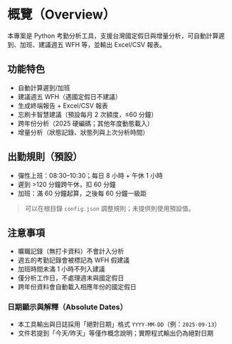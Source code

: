 # 概覽（Overview）

本專案是 Python 考勤分析工具，支援台灣國定假日與增量分析，可自動計算遲到、加班、建議週五 WFH 等，並輸出 Excel/CSV 報表。

## 功能特色
- 自動計算遲到/加班
- 建議週五 WFH（遇國定假日不建議）
- 生成終端報告 + Excel/CSV 報表
- 忘刷卡智慧建議（預設每月 2 次額度，≤60 分鐘）
- 跨年份分析（2025 硬編碼；其他年度動態載入）
- 增量分析（狀態記錄、狀態列與上次分析時間）

## 出勤規則（預設）
- 彈性上班：08:30–10:30；每日 8 小時 + 午休 1 小時
- 遲到 >120 分鐘跨午休，扣 60 分鐘
- 加班：滿 60 分鐘起算，之後每 60 分鐘一級距

> 可以在根目錄 `config.json` 調整規則；未提供則使用預設值。

## 注意事項
- 曠職記錄（無打卡資料）不會計入分析
- 週五的考勤記錄會被標記為 WFH 假建議
- 加班時間未滿 1 小時不列入建議
- 僅分析工作日，不處理週末與國定假日
- 跨年份資料會自動載入相應年份的國定假日

### 日期顯示與解釋（Absolute Dates）
- 本工具輸出與日誌採用「絕對日期」格式 `YYYY-MM-DD`（例：`2025-09-13`）
- 文件若提到「今天/昨天」等僅作概念說明；實際程式輸出仍為絕對日期
